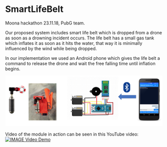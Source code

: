 # SmartLifeBelt
Moona hackathon 23.11.18, PubG team.

Our proposed system includes smart life belt which is dropped from a drone as soon as a drowning incident occurs.
The life belt has a small gas tank which inflates it as soon as it hits the water, that way it is minimally influenced by the wind while being dropped.

In our implementation we used an Android phone which gives the life belt a command to release the drone and wait the free falling time until inflation begins.

![IMAGE Description](https://raw.githubusercontent.com/ValkA/SmartLifeBelt/cec154c86c8730e95a4d4a708c5566a34579c88c/description.png)

Video of the module in action can be seen in this YouTube video:
[![IMAGE Video Demo](https://img.youtube.com/vi/i0XcbujrOLA/0.jpg)](https://youtu.be/i0XcbujrOLA)
